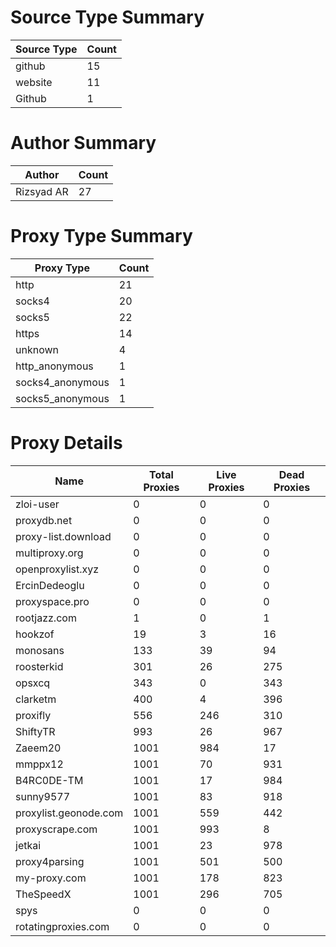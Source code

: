# Source Type Summary

| Source Type | Count |
|-------------|-------|
| github | 15 |
| website | 11 |
| Github | 1 |


# Author Summary

| Author | Count |
|--------|-------|
| Rizsyad AR | 27 |


# Proxy Type Summary

| Proxy Type | Count |
|------------|-------|
| http | 21 |
| socks4 | 20 |
| socks5 | 22 |
| https | 14 |
| unknown | 4 |
| http_anonymous | 1 |
| socks4_anonymous | 1 |
| socks5_anonymous | 1 |


# Proxy Details

| Name | Total Proxies | Live Proxies | Dead Proxies |
|------|---------------|--------------|---------------|
| zloi-user | 0 | 0 | 0 |
| proxydb.net | 0 | 0 | 0 |
| proxy-list.download | 0 | 0 | 0 |
| multiproxy.org | 0 | 0 | 0 |
| openproxylist.xyz | 0 | 0 | 0 |
| ErcinDedeoglu | 0 | 0 | 0 |
| proxyspace.pro | 0 | 0 | 0 |
| rootjazz.com | 1 | 0 | 1 |
| hookzof | 19 | 3 | 16 |
| monosans | 133 | 39 | 94 |
| roosterkid | 301 | 26 | 275 |
| opsxcq | 343 | 0 | 343 |
| clarketm | 400 | 4 | 396 |
| proxifly | 556 | 246 | 310 |
| ShiftyTR | 993 | 26 | 967 |
| Zaeem20 | 1001 | 984 | 17 |
| mmppx12 | 1001 | 70 | 931 |
| B4RC0DE-TM | 1001 | 17 | 984 |
| sunny9577 | 1001 | 83 | 918 |
| proxylist.geonode.com | 1001 | 559 | 442 |
| proxyscrape.com | 1001 | 993 | 8 |
| jetkai | 1001 | 23 | 978 |
| proxy4parsing | 1001 | 501 | 500 |
| my-proxy.com | 1001 | 178 | 823 |
| TheSpeedX | 1001 | 296 | 705 |
| spys | 0 | 0 | 0 |
| rotatingproxies.com | 0 | 0 | 0 |
